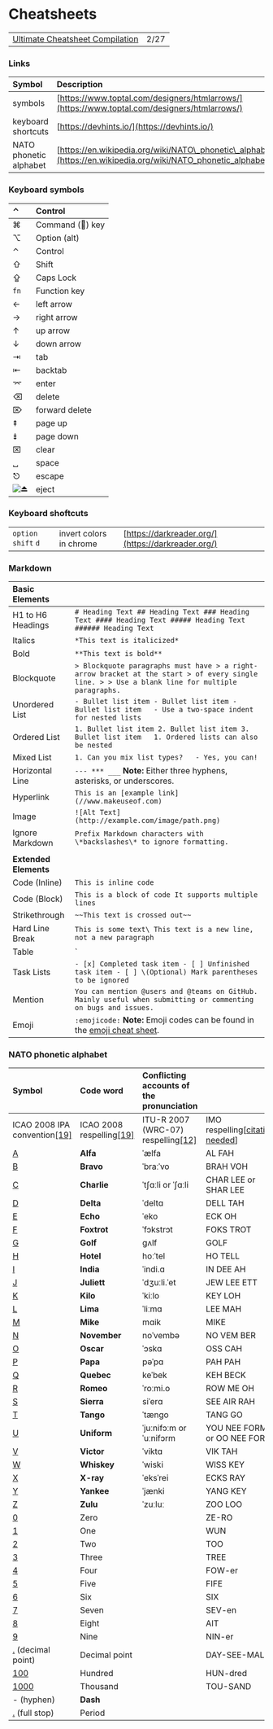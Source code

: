# Cheatsheets

|  |  |
| :--- | :--- |
| [Ultimate Cheatsheet Compilation](https://dev.to/palashmon/ultimate-cheatsheet-compilation-32c9?utm_source=digest_mailer&utm_medium=email&utm_campaign=digest_email) | 2/27 |

### Links

| Symbol | Description |
| :--- | :--- |
| symbols | [https://www.toptal.com/designers/htmlarrows/](https://www.toptal.com/designers/htmlarrows/) |
| keyboard shortcuts | [https://devhints.io/](https://devhints.io/) |
| NATO phonetic alphabet | [https://en.wikipedia.org/wiki/NATO\_phonetic\_alphabet](https://en.wikipedia.org/wiki/NATO_phonetic_alphabet) |

### Keyboard symbols

| ⌃ | Control |
| :--- | :--- |
| ⌘ | Command \(\) key |
| ⌥ | Option \(alt\) |
| ⌃ | Control |
| ⇧ | Shift |
| ⇪ | Caps Lock |
| `fn` | Function key |
| ← | left arrow  |
| → | right arrow  |
| ↑  | up arrow  |
| ↓  | down arrow |
| ⇥ | tab |
| ⇤  | backtab |
| ⌤ | enter |
| ⌫ | delete |
| ⌦ | forward delete |
| ⇞ | page up |
| ⇟ | page down |
| ⌧ | clear |
| ␣  | space |
| ⎋ | escape |
| ![&#x23CF;](https://s.w.org/images/core/emoji/12.0.0-1/svg/23cf.svg) | eject |

### Keyboard shoftcuts

|  |  |  |
| :--- | :--- | :--- |
| `option` `shift` `d` | invert colors in chrome | [https://darkreader.org/](https://darkreader.org/) |

### Markdown

| **Basic Elements** |  |
| :--- | :--- |
| H1 to H6 Headings | `# Heading Text ## Heading Text ### Heading Text #### Heading Text ##### Heading Text ###### Heading Text` |
| Italics | `*This text is italicized*` |
| Bold | `**This text is bold**` |
| Blockquote | `> Blockquote paragraphs must have > a right-arrow bracket at the start > of every single line. > > Use a blank line for multiple paragraphs.` |
| Unordered List | `- Bullet list item - Bullet list item - Bullet list item   - Use a two-space indent for nested lists` |
| Ordered List | `1. Bullet list item 2. Bullet list item 3. Bullet list item   1. Ordered lists can also be nested` |
| Mixed List | `1. Can you mix list types?   - Yes, you can!` |
| Horizontal Line | `--- *** ___`  **Note:** Either three hyphens, asterisks, or underscores. |
| Hyperlink | `This is an [example link](//www.makeuseof.com)` |
| Image | `![Alt Text](http://example.com/image/path.png)` |
| Ignore Markdown | `Prefix Markdown characters with \*backslashes\* to ignore formatting.` |
|  |  |
| **Extended Elements** |  |
| Code \(Inline\) | ```This is inline code``` |
| Code \(Block\) | ``````` This is a block of code It supports multiple lines ``````` |
| Strikethrough | `~~This text is crossed out~~` |
| Hard Line Break | `This is some text\ This text is a new line, not a new paragraph` |
| Table |  `| First Header | Second Header | | ------------ | ------------- | | Content cell 1 | Content cell 2 | | Content column 1 | Content column 2 |`  **Note:** Preceding blank line is necessary. |
| Task Lists | `- [x] Completed task item - [ ] Unfinished task item - [ ] \(Optional) Mark parentheses to be ignored` |
| Mention | `You can mention @users and @teams on GitHub. Mainly useful when submitting or commenting on bugs and issues.` |
| Emoji | `:emojicode:`  **Note:** Emoji codes can be found in the [emoji cheat sheet](https://www.webpagefx.com/tools/emoji-cheat-sheet/). |

### NATO phonetic alphabet

| Symbol | Code word | **Conflicting accounts of the pronunciation** |  |
| :--- | :--- | :--- | :--- |
| ICAO 2008 IPA convention[\[19\]](https://en.wikipedia.org/wiki/NATO_phonetic_alphabet#cite_note-:3-19) | ICAO 2008 respelling[\[19\]](https://en.wikipedia.org/wiki/NATO_phonetic_alphabet#cite_note-:3-19) | ITU-R 2007 \(WRC-07\) respelling[\[12\]](https://en.wikipedia.org/wiki/NATO_phonetic_alphabet#cite_note-ITU-12) | IMO respelling\[[citation needed](https://en.wikipedia.org/wiki/Wikipedia:Citation_needed)\] |
| [A](https://en.wikipedia.org/wiki/A) | **Alfa** | ˈælfa | AL FAH |
| [B](https://en.wikipedia.org/wiki/B) | **Bravo** | ˈbraːˈvo | BRAH VOH |
| [C](https://en.wikipedia.org/wiki/C) | **Charlie** | ˈtʃɑːli or ˈʃɑːli | CHAR LEE or SHAR LEE |
| [D](https://en.wikipedia.org/wiki/D) | **Delta** | ˈdeltɑ | DELL TAH |
| [E](https://en.wikipedia.org/wiki/E) | **Echo** | ˈeko | ECK OH |
| [F](https://en.wikipedia.org/wiki/F) | **Foxtrot** | ˈfɔkstrɔt | FOKS TROT |
| [G](https://en.wikipedia.org/wiki/G) | **Golf** | ɡʌlf | GOLF |
| [H](https://en.wikipedia.org/wiki/H) | **Hotel** | hoːˈtel | HO TELL |
| [I](https://en.wikipedia.org/wiki/I) | **India** | ˈindi.ɑ | IN DEE AH |
| [J](https://en.wikipedia.org/wiki/J) | **Juliett** | ˈdʒuːli.ˈet | JEW LEE ETT |
| [K](https://en.wikipedia.org/wiki/K) | **Kilo** | ˈkiːlo | KEY LOH |
| [L](https://en.wikipedia.org/wiki/L) | **Lima** | ˈliːmɑ | LEE MAH |
| [M](https://en.wikipedia.org/wiki/M) | **Mike** | mɑik | MIKE |
| [N](https://en.wikipedia.org/wiki/N) | **November** | noˈvembə | NO VEM BER |
| [O](https://en.wikipedia.org/wiki/O) | **Oscar** | ˈɔskɑ | OSS CAH |
| [P](https://en.wikipedia.org/wiki/P) | **Papa** | pəˈpɑ | PAH PAH |
| [Q](https://en.wikipedia.org/wiki/Q) | **Quebec** | keˈbek | KEH BECK |
| [R](https://en.wikipedia.org/wiki/R) | **Romeo** | ˈroːmi.o | ROW ME OH |
| [S](https://en.wikipedia.org/wiki/S) | **Sierra** | siˈerɑ | SEE AIR RAH |
| [T](https://en.wikipedia.org/wiki/T) | **Tango** | ˈtænɡo | TANG GO |
| [U](https://en.wikipedia.org/wiki/U) | **Uniform** | ˈjuːnifɔːm or ˈuːnifɔrm | YOU NEE FORM or OO NEE FORM |
| [V](https://en.wikipedia.org/wiki/V) | **Victor** | ˈviktɑ | VIK TAH |
| [W](https://en.wikipedia.org/wiki/W) | **Whiskey** | ˈwiski | WISS KEY |
| [X](https://en.wikipedia.org/wiki/X) | **X-ray** | ˈeksˈrei | ECKS RAY |
| [Y](https://en.wikipedia.org/wiki/Y) | **Yankee** | ˈjænki | YANG KEY |
| [Z](https://en.wikipedia.org/wiki/Z) | **Zulu** | ˈzuːluː | ZOO LOO |
| [0](https://en.wikipedia.org/wiki/0_%28number%29) | Zero |  | ZE-RO |
| [1](https://en.wikipedia.org/wiki/1_%28number%29) | One |  | WUN |
| [2](https://en.wikipedia.org/wiki/2_%28number%29) | Two |  | TOO |
| [3](https://en.wikipedia.org/wiki/3_%28number%29) | Three |  | TREE |
| [4](https://en.wikipedia.org/wiki/4_%28number%29) | Four |  | FOW-er |
| [5](https://en.wikipedia.org/wiki/5_%28number%29) | Five |  | FIFE |
| [6](https://en.wikipedia.org/wiki/6_%28number%29) | Six |  | SIX |
| [7](https://en.wikipedia.org/wiki/7_%28number%29) | Seven |  | SEV-en |
| [8](https://en.wikipedia.org/wiki/8_%28number%29) | Eight |  | AIT |
| [9](https://en.wikipedia.org/wiki/9_%28number%29) | Nine |  | NIN-er |
| [.](https://en.wikipedia.org/wiki/Decimal_point) \(decimal point\) | Decimal point |  | DAY-SEE-MAL |
| [100](https://en.wikipedia.org/wiki/Hundred) | Hundred |  | HUN-dred |
| [1000](https://en.wikipedia.org/wiki/Thousand) | Thousand |  | TOU-SAND |
| - \(hyphen\) | **Dash** |  |  |
| [.](https://en.wikipedia.org/wiki/Full_stop) \(full stop\) | Period |  |  |

